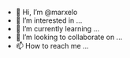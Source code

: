 - 👋 Hi, I’m @marxelo
- 👀 I’m interested in ...
- 🌱 I’m currently learning ...
- 💞️ I’m looking to collaborate on ...
- 📫 How to reach me ...

<!---
marxelo/marxelo is a ✨ special ✨ repository because its `README.md` (this file) appears on your GitHub profile.
You can click the Preview link to take a look at your changes.
--->

